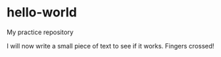 # hello-world
My practice repository

I will now write a small piece of text to see if it works.
Fingers crossed!
